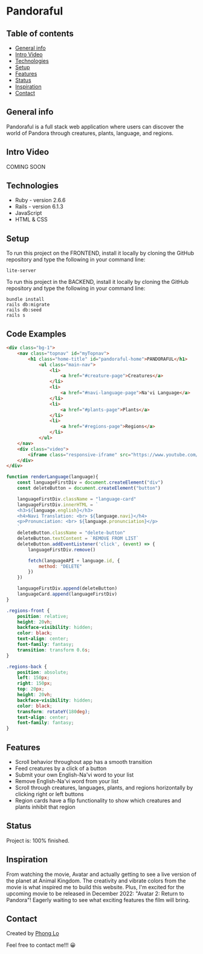 # Pandoraful

## Table of contents
* [General info](#general-info)
* [Intro Video](#intro-video)
* [Technologies](#technologies)
* [Setup](#setup)
* [Features](#features)
* [Status](#status)
* [Inspiration](#inspiration)
* [Contact](#contact)

## General info
Pandoraful is a full stack web application where users can discover the world of Pandora through creatures, plants, language, and regions.

## Intro Video
COMING SOON
<!-- [Pandoraful on YouTube]() -->

## Technologies
* Ruby - version 2.6.6
* Rails - version 6.1.3
* JavaScript
* HTML & CSS

## Setup
To run this project on the FRONTEND, install it locally by cloning the GitHub repository and type the following in your command line:
```
lite-server
```

To run this project in the BACKEND, install it locally by cloning the GitHub repository and type the following in your command line:
```
bundle install
rails db:migrate
rails db:seed
rails s
```

## Code Examples
```HTML
<div class="bg-1">
    <nav class="topnav" id="myTopnav">
        <h1 class="home-title" id="pandoraful-home">PANDORAFUL</h1>
            <ul class="main-nav">
                <li>
                    <a href="#creature-page">Creatures</a>
                </li>
                <li>
                    <a href="#navi-language-page">Na'vi Language</a>
                </li>
                <li>
                    <a href="#plants-page">Plants</a>
                </li>
                <li>
                    <a href="#regions-page">Regions</a>
                </li>
            </ul>
    </nav>
    <div class="video">
        <iframe class="responsive-iframe" src="https://www.youtube.com/embed/GBGDmin_38E?controls=0&modestbranding=1&showinfo=0&fs=0&start=7&autoplay=1&mute=1" title="YouTube video player" frameborder="0" allow="accelerometer; autoplay; clipboard-write; encrypted-media; gyroscope; picture-in-picture" allowfullscreen></iframe>
    </div>
</div>
```

```JavaScript
function renderLanguage(language){
    const languageFirstDiv = document.createElement("div")
    const deleteButton = document.createElement("button")

    languageFirstDiv.className = "language-card"
    languageFirstDiv.innerHTML = `
    <h3>${language.english}</h3>
    <h4>Navi Translation: <br> ${language.navi}</h4>
    <p>Pronunciation: <br> ${language.pronunciation}</p>
    `
    deleteButton.className = "delete-button"
    deleteButton.textContent = `REMOVE FROM LIST`
    deleteButton.addEventListener('click', (event) => {
        languageFirstDiv.remove()

        fetch(languageAPI + language.id, {
            method: "DELETE"
        })
    })

    languageFirstDiv.append(deleteButton)
    languageCard.append(languageFirstDiv)
}
```

```CSS
.regions-front {
    position: relative;
    height: 20vh;
    backface-visibility: hidden;
    color: black;
    text-align: center;
    font-family: fantasy;
    transition: transform 0.6s;
}

.regions-back {
    position: absolute;
    left: 150px;
    right: 150px;
    top: 20px;
    height: 20vh;
    backface-visibility: hidden;
    color: black;
    transform: rotateY(180deg);
    text-align: center;
    font-family: fantasy;
}
```

## Features
* Scroll behavior throughout app has a smooth transition
* Feed creatures by a click of a button
* Submit your own English-Na'vi word to your list
* Remove English-Na'vi word from your list
* Scroll through creatures, languages, plants, and regions horizontally by clicking right or left buttons
* Region cards have a flip functionality to show which creatures and plants inhibit that region

## Status
Project is: 100% finished.

## Inspiration
From watching the movie, Avatar and actually getting to see a live version of the planet at Animal Kingdom. The creativity and vibrate colors from the movie is what inspired me to build this website. Plus, I'm excited for the upcoming movie to be released in December 2022: "Avatar 2: Return to Pandora"! Eagerly waiting to see what exciting features the film will bring.

## Contact
Created by [Phong Lo](https://www.linkedin.com/in/phong-lo)

Feel free to contact me!!! 😀

<!-- Command Ctrl Spacebar to bring up emoji's -->